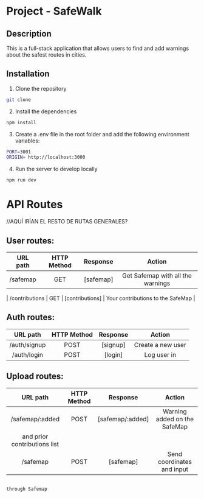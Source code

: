 # Project - SafeWalk

## Description

This is a full-stack application that allows users to find and add warnings about the safest routes in cities.

## Installation

1. Clone the repository

```bash
git clone
```

2. Install the dependencies

```bash
npm install
```

3. Create a .env file in the root folder and add the following environment variables:

```bash
PORT=3001
ORIGIN= http://localhost:3000
```

4. Run the server to develop locally

```bash
npm run dev
```




# API Routes

//AQUÍ IRÍAN EL RESTO DE RUTAS GENERALES?




## **User routes**:

| URL path                    | HTTP Method       | Response                          | Action                        |
| :--------------------------:|:-----------------:| :--------------------------------:| :----------------------------:|
| /safemap                    | GET               | [safemap]                         | Get Safemap with all the warnings|

| /contributions              | GET               | [contributions]                   | Your contributions to the SafeMap |

## **Auth routes**:

| URL path                    | HTTP Method       | Response                          | Action                        |
| :--------------------------:|:-----------------:| :--------------------------------:| :----------------------------:|
| /auth/signup                | POST              | [signup]                          | Create a new user             |
| /auth/login                 | POST              | [login]                           | Log user in                   |

## **Upload routes**:   

| URL path                    | HTTP Method       | Response                          | Action                        |
| :--------------------------:|:-----------------:| :--------------------------------:| :----------------------------:|
| /safemap/:added             | POST              | [safemap/:added]                  | Warning added on the SafeMap 
                                                                                        and prior contributions list  |
| /safemap                    | POST              | [safemap]                         | Send coordinates and input 
                                                                                        through Safemap
                                                                                        
                                                                                        
                                                                                        
                                                                                         